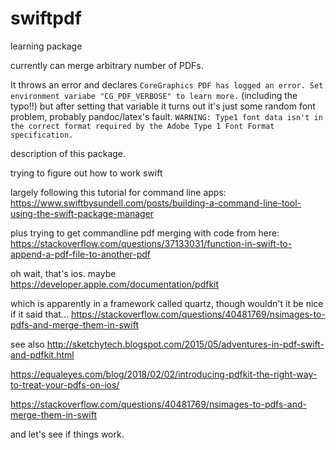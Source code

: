 # swiftpdf

learning package

currently can merge arbitrary number of PDFs.

It throws an error and declares `CoreGraphics PDF has logged an error. Set environment variabe "CG_PDF_VERBOSE" to learn more.` (including the typo!!) but after setting that variable it turns out it's just some random font problem, probably pandoc/latex's fault. `WARNING: Type1 font data isn't in the correct format required by the Adobe Type 1 Font Format specification.`






 description of this package.


trying to figure out how to work swift 

largely following this tutorial for command line apps: https://www.swiftbysundell.com/posts/building-a-command-line-tool-using-the-swift-package-manager 

plus trying to get commandline pdf merging with code from here: https://stackoverflow.com/questions/37133031/function-in-swift-to-append-a-pdf-file-to-another-pdf

oh wait, that's ios.  maybe https://developer.apple.com/documentation/pdfkit 

which is apparently in a framework called quartz, though wouldn't it be nice if it said that... https://stackoverflow.com/questions/40481769/nsimages-to-pdfs-and-merge-them-in-swift

see also http://sketchytech.blogspot.com/2015/05/adventures-in-pdf-swift-and-pdfkit.html

https://equaleyes.com/blog/2018/02/02/introducing-pdfkit-the-right-way-to-treat-your-pdfs-on-ios/

https://stackoverflow.com/questions/40481769/nsimages-to-pdfs-and-merge-them-in-swift

and let's see if things work.

